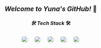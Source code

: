 <div align="center">

## _Welcome to Yuna's GitHub!_ 🤗

### _🛠️ Tech Stack_ 🛠️

<div style="display: flex; justify-content: center; flex-wrap: wrap;">
  <img src="https://img.shields.io/badge/javascript-F7DF1E.svg?style=plastic&logo=javascript&logoColor=323330" style="margin: 10px; border-radius: 8px; height: 22px;"/>
  <img src="https://img.shields.io/badge/typescript-007ACC.svg?style=plastic&logo=typescript&logoColor=white" style="margin: 10px; border-radius: 8px; height: 22px;"/>
  <img src="https://img.shields.io/badge/react-61DAFB.svg?style=plastic&logo=react&logoColor=20232a" style="margin: 10px; border-radius: 8px; height: 22px;"/>
  <img src="https://img.shields.io/badge/express.js-404d59.svg?style=plastic&logo=express&logoColor=61DAFB" style="margin: 10px; border-radius: 8px; height: 22px;"/>
  <img src="https://img.shields.io/badge/mysql-4479A1.svg?style=plastic&logo=mysql&logoColor=white" style="margin: 10px; border-radius: 8px; height: 22px;"/>

</div>
</div>
